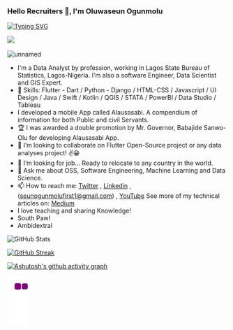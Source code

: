 ### Hello Recruiters 👋, I'm Oluwaseun Ogunmolu

[![Typing SVG](https://readme-typing-svg.herokuapp.com/?lines=Welcome+to+my+Github+Profile;I'm+a+FullStack+Sofware+Engineer;Experience+Data+Analyst;GIS+Expert;with+more+than+10+years+work+experience;Always+learning+new+things+😃)](https://git.io/typing-svg)

![](https://komarev.com/ghpvc/?username=lagrandecode&theme=radical)

![unnamed](https://user-images.githubusercontent.com/58033364/147422837-bbe4a0de-4d5d-436f-830a-808f7a38b5d6.jpg)



- I'm a Data Analyst by profession, working in Lagos State Bureau of Statistics, Lagos-Nigeria. I'm also a software Engineer, Data Scientist and GIS Expert.
- 🌱 Skills: Flutter - Dart / Python - Django / HTML-CSS / Javascript / UI Design / Java / Swift / Kotlin / QGIS / STATA / PowerBI / Data Studio / Tableau
- I developed a mobile App called Alausasabi. A compendium of information for both Public and civil Servants. 
- 🏆 I was awarded a double promotion by Mr. Governor, Babajide Sanwo-Olu for developing Alausasabi App.
- 👯 I’m looking to collaborate on Flutter Open-Source project  or any data analyses project! ✌😁
- 🤔 I’m looking for job... Ready to relocate to any country in the world.
- 💬 Ask me about OSS, Software Engineering, Machine Learning and Data Science.
- 📫 How to reach me: [Twitter](https://twitter/seunmolz) , [Linkedin](https://www.linkedin.com/in/oluwaseun-ogunmolu-103bbb198/) ,  (seunogunmolufirst1@gmail.com) , [YouTube](https://www.youtube.com/channel/UCLIXW48R5YR7tq41xYoT3Og)
See more of my technical articles on: [Medium](https://seunogunmolufirst1.medium.com/)
- I love teaching and sharing Knowledge!
- South Paw!
- Ambidextral


![GitHub Stats](https://github-readme-stats.vercel.app/api?username=lagrandecode&theme=radical)

[![GitHub Streak](https://github-readme-streak-stats.herokuapp.com/?user=lagrandecode&theme=radical)](https://git.io/streak-stats)

[![Ashutosh's github activity graph](https://activity-graph.herokuapp.com/graph?username=lagrandecode&theme=rogue)](https://github.com/lagrandecode/github-readme-activity-graph)

![snake gif](https://github.com/lagrandecode/lagrandecode/blob/output/github-contribution-grid-snake.gif)





